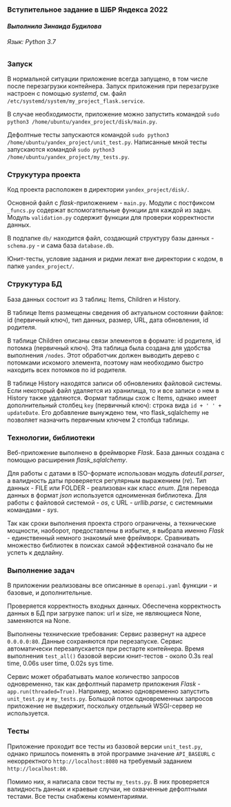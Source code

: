 ### Вступительное задание в ШБР Яндекса 2022

#### *Выполнила Зинаида Будилова*

###### *Язык: Python 3.7*

### Запуск
В нормальной ситуации приложение всегда запущено, в том числе после перезагрузки контейнера.
Запуск приложения при перезагрузке настроен с помощью *systemd*, 
см. файл `/etc/systemd/system/my_project_flask.service`.

В случае необходимости, приложение можно запустить командой `sudo python3 /home/ubuntu/yandex_project/disk/main.py`.

Дефолтные тесты запускаются командой `sudo python3 /home/ubuntu/yandex_project/unit_test.py`.
Написанные мной тесты запускаются командой `sudo python3 /home/ubuntu/yandex_project/my_tests.py`.

### Струкутура проекта
Код проекта расположен в директории `yandex_project/disk/`.

Основной файл с *flask*-приложением - `main.py`.
Модули с постфиксом `_funcs.py` содержат вспомогательные функции для каждой из задач. 
Модуль `validation.py` содержит функции для проверки корректности данных.

В подпапке `db/` находится файл, создающий структуру базы данных - `schema.py` - и сама база `database.db`.

Юнит-тесты, условие задания и ридми лежат вне директории с кодом, в папке `yandex_project/`.  

### Струкутура БД

База данных состоит из 3 таблиц: Items, Children и History.

В таблице Items размещены сведения об актуальном состоянии файлов: 
id (первичный ключ), тип данных, размер, URL, дата обновления, id родителя.

В таблице Children описаны связи элементов в формате: id родителя, id потомка (первичный ключ).
Эта таблица была создана для удобства выполнения `/nodes`.
Этот обработчик должен выводить дерево с потомками искомого элемента, 
поэтому нам необходимо быстро находить всех потомков по id родителя. 

В таблице History находятся записи об обновлениях файловой системы. 
Если некоторый файл удаляется из хранилища, то и все записи о нем в History также удаляются.
Формат таблицы схож с Items, однако имеет дополнительный столбец `key` (первичный ключ):
строка вида `id + ' ' + updateDate`. 
Его добавление вынуждено тем, что flask_sqlalchemy не позволяет назначить первичным ключем 2 столбца таблицы.

### Технологии, библиотеки
Веб-приложение выполнено в фреймворке *Flask*.
База данных создана с помощью расширения *flask_sqlalchemy*.

Для работы с датами в ISO-формате использован модуль *dateutil.parser*, 
а валидность даты проверяется регулярным выражением (*re*).
Тип данных - FILE или FOLDER - реализован как класс *enum*.
Для перевода данных в формат *json* используется одноименная библиотека.
Для работы с файловой системой - *os*, с URL - *urllib.parse*, с системными командами - *sys*.

Так как сроки выполнения проекта строго ограничены, а технические мощности, наоборот,
предоставлены в избытке, я выбрала именно *Flask* - единственный немного знакомый мне фреймворк.
Сравнивать множество библиотек в поисках самой эффективной означало бы не успеть к дедлайну.

### Выполнение задач
В приложении реализованы все описанные в `openapi.yaml` функции - и базовые, и дополнительные.

Проверяется корректность входных данных. Обеспечена корректность данных в БД при загрузке папок: 
url и size, не являющиеся None, заменяются на None.

Выполнены технические требования: 
Сервис развернут на адресе `0.0.0.0:80`.
Данные сохраняются при перезапуске.
Сервис автоматически перезапускается при рестарте контейнера. 
Время выполнения `test_all()` базовой версии юнит-тестов - около 0.3s real time, 0.06s user time, 0.02s sys time.

Сервис может обрабатывать малое количество запросов одновременно, 
так как дефолтный параметр приложения *Flask* - `app.run(threaded=True)`.
Например, можно одновременно запустить `unit_test.py` и `my_tests.py`.
Большой поток одновременных запросов приложение не выдержит, поскольку отдельный WSGI-сервер не используется.

### Тесты
Приложение проходит все тесты из базовой версии `unit_test.py`, 
однако пришлось поменять в этой программе значение `API_BASEURL` 
с некорректного `http://localhost:8080` на требуемый заданием `http://localhost:80`.

Помимо них, я написала свои тесты `my_tests.py`. 
В них проверяется валидность данных и краевые случаи, не охваченные дефолтными тестами.
Все тесты снабжены комментариями.
